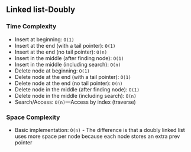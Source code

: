 ## Linked list-Doubly

### Time Complexity
- Insert at beginning: `O(1)`
- Insert at the end (with a tail pointer): `O(1)`
- Insert at the end (no tail pointer): `O(n)`
- Insert in the middle (after finding node): `O(1)`
- Insert in the middle (including search): `O(n)`
- Delete node at beginning: `O(1)`
- Delete node at the end (with a tail pointer): `O(1)`
- Delete node at the end (no tail pointer): `O(n)`
- Delete node in the middle (after finding node): `O(1)`
- Delete node in the middle (including search): `O(n)`
- Search/Access: `O(n)`—Access by index (traverse)

### Space Complexity
- Basic implementation: `O(n)` - The difference is that a doubly linked list uses more space per node because each node stores an extra prev pointer